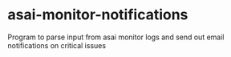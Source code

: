 asai-monitor-notifications
==========================

Program to parse input from asai monitor logs and send out email notifications on critical issues
